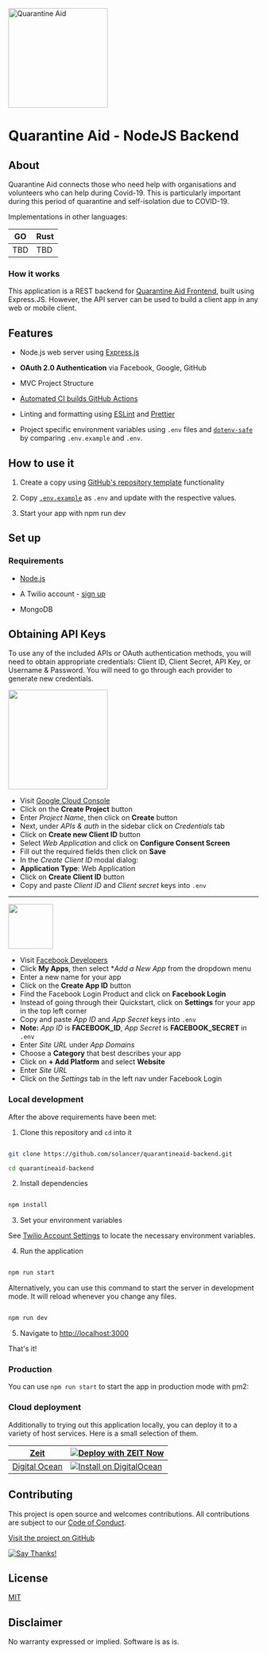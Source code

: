 <a  href="https://www.quarantineaid.in">

<img  src="https://www.quarantineaid.in/img/qa-logo.0d5f20b4.png"  alt="Quarantine Aid"  width="200"  />

</a>

# Quarantine Aid - NodeJS Backend

## About

Quarantine Aid connects those who need help with organisations and volunteers who can help during Covid-19. This is particularly important during this period of quarantine and self-isolation due to COVID-19.

Implementations in other languages:

| GO  | Rust |
| --- | ---- |
| TBD | TBD  |

### How it works

This application is a REST backend for [Quarantine Aid Frontend](https://github.com/solancer/qaid-2020-client "Quarantine Aid Frontend"), built using Express.JS. However, the API server can be used to build a client app in any web or mobile client.

## Features

-   Node.js web server using [Express.js](https://npm.im/express)

-   **OAuth 2.0 Authentication** via Facebook, Google, GitHub

-   MVC Project Structure

-   [Automated CI builds GitHub Actions](/.github/workflows/nodejs.yml)

-   Linting and formatting using [ESLint](https://npm.im/eslint) and [Prettier](https://npm.im/prettier)

-   Project specific environment variables using `.env` files and [`dotenv-safe`](https://npm.im/dotenv-safe) by comparing `.env.example` and `.env`.

## How to use it

1.  Create a copy using [GitHub's repository template](https://help.github.com/en/github/creating-cloning-and-archiving-repositories/creating-a-repository-from-a-template) functionality

2.  Copy [`.env.example`](.env.example) as `.env` and update with the respective values.

3.  Start your app with npm run dev

## Set up

### Requirements

-   [Node.js](https://nodejs.org/)

-   A Twilio account - [sign up](https://www.twilio.com/try-twilio)

-   MongoDB

## Obtaining API Keys

To use any of the included APIs or OAuth authentication methods, you will need
to obtain appropriate credentials: Client ID, Client Secret, API Key, or
Username & Password. You will need to go through each provider to generate new
credentials.

<img src="https://upload.wikimedia.org/wikipedia/commons/thumb/2/2f/Google_2015_logo.svg/1000px-Google_2015_logo.svg.png" width="200">

-   Visit <a href="https://cloud.google.com/console/project" target="_blank">Google Cloud Console</a>
-   Click on the **Create Project** button
-   Enter _Project Name_, then click on **Create** button
-   Next, under _APIs & auth_ in the sidebar click on _Credentials_ tab
-   Click on **Create new Client ID** button
-   Select _Web Application_ and click on **Configure Consent Screen**
-   Fill out the required fields then click on **Save**
-   In the _Create Client ID_ modal dialog:
-   **Application Type**: Web Application
-   Click on **Create Client ID** button
-   Copy and paste _Client ID_ and _Client secret_ keys into `.env`

<hr>

<img src="https://en.facebookbrand.com/wp-content/uploads/2019/04/f_logo_RGB-Hex-Blue_512.png" width="90">

-   Visit <a href="https://developers.facebook.com/" target="_blank">Facebook Developers</a>
-   Click **My Apps**, then select \*_Add a New App_ from the dropdown menu
-   Enter a new name for your app
-   Click on the **Create App ID** button
-   Find the Facebook Login Product and click on **Facebook Login**
-   Instead of going through their Quickstart, click on **Settings** for your app in the top left corner
-   Copy and paste _App ID_ and _App Secret_ keys into `.env`
-   **Note:** _App ID_ is **FACEBOOK_ID**, _App Secret_ is **FACEBOOK_SECRET** in `.env`
-   Enter _Site URL_ under _App Domains_
-   Choose a **Category** that best describes your app
-   Click on **+ Add Platform** and select **Website**
-   Enter _Site URL_
-   Click on the _Settings_ tab in the left nav under Facebook Login

### Local development

After the above requirements have been met:

1.  Clone this repository and `cd` into it

```bash

git clone https://github.com/solancer/quarantineaid-backend.git

cd quarantineaid-backend

```

2.  Install dependencies

```bash

npm install

```

3.  Set your environment variables

See [Twilio Account Settings](#twilio-account-settings) to locate the necessary environment variables.

4.  Run the application

```bash

npm run start

```

Alternatively, you can use this command to start the server in development mode. It will reload whenever you change any files.

```bash

npm run dev

```

5.  Navigate to <http://localhost:3000>

That's it!

### Production

You can use `npm run start` to start the app in production mode with pm2:

### Cloud deployment

Additionally to trying out this application locally, you can deploy it to a variety of host services. Here is a small selection of them.

| [Zeit](https://zeit.co/)                        | [![Deploy with ZEIT Now](https://zeit.co/button)](https://zeit.co/new/project?template=https://github.com/solancer/quarantineaid-backend/tree/master) |
| ----------------------------------------------- | ----------------------------------------------------------------------------------------------------------------------------------------------------- |
| [Digital Ocean](https://m.do.co/c/9cf88f4c38f7) | [![Install on DigitalOcean](https://github.com/cdr/code-server/raw/master/doc/assets/droplet.svg?sanitize=true)](https://m.do.co/c/9cf88f4c38f7)      |

## Contributing

This project is open source and welcomes contributions. All contributions are subject to our [Code of Conduct](https://github.com/solancer/quarantineaid-backend/blob/master/.github/CODE_OF_CONDUCT.md).

[Visit the project on GitHub](https://github.com/solancer/quarantineaid-backend)

[![Say Thanks!](https://img.shields.io/badge/Say%20Thanks-!-1EAEDB.svg)](https://saythanks.io/to/srinivas%40solancer.com)

## License

[MIT](http://www.opensource.org/licenses/mit-license.html)

## Disclaimer

No warranty expressed or implied. Software is as is.

[Quarantine Aid]: https://www.quarantineaid.in
